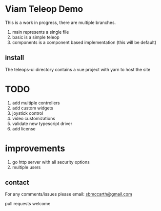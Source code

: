 # Viam Teleop Demo

This is a work in progress, there are multiple branches.
1. main represents a single file
2. basic is a simple teleop
3. components is a component based implementation (this will be default)

## install
The teleops-ui directory contains a vue project with yarn to host the site

# TODO
1. add multiple controllers
2. add custom widgets
3. joystick control
4. video customizations
5. validate new typescript driver
6. add license

# improvements
1. go http server with all security options
2. multiple users

## contact
For any comments/issues please email: sbmccarth@gmail.com

pull requests welcome
